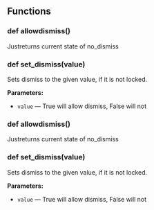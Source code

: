 ## Functions

### def allowdismiss()

Justreturns current state of no_dismiss

### def set_dismiss(value)

Sets dismiss to the given value, if it is not locked.

**Parameters:**
- `value` &mdash; True will allow dismiss, False will not


### def allowdismiss()

Justreturns current state of no_dismiss

### def set_dismiss(value)

Sets dismiss to the given value, if it is not locked.

**Parameters:**
- `value` &mdash; True will allow dismiss, False will not


